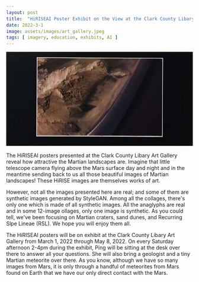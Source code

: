 ```yaml
---
layout: post
title:  "HiRISEAI Poster Exhibit on the View at the Clark County Libary Art Gallery"
date: 2022-3-1
image: assets/images/art_gallery.jpeg
tags: [ imagery, education, exhibits, AI ]
---
```



<img src="/assets/images/exhibit_rsl.jpg" class="img-fluid" alt="RSL on Mars" />  
  

The HiRISEAI posters presented at the Clark County Libary Art Gallery reveal how attractive the Martian landscapes are. Imagine that little telescope camera flying above the Mars surface day and night and in the meantime sending back to us all those beautiful images of Martian landscapes! These HiRISE images are themselves works of art.

However, not all the images presented here are real; and some of them are synthetic images generated by StyleGAN. Among all the collages, there's only one which is made of all synthetic images. All the anaglyphs are real and in some 12-image ollages, only one image is synthetic. As you could tell, we've been focusing on Martian craters, sand dunes, and Recurring Slpe Lineae (RSL). We hope you will enjoy them all.

The HiRISEAI posters will be on exhibit at the Clark County Libary Art Gallery from March 1, 2022 through May 8, 2022. On every Saturday afternoon 2-4pm during the exhibit, Ping will be sitting at the desk over there to answer all your questions. She will also bring a geologist and a tiny Martian meteorite over there. As you know, although we have so many images from Mars, it is only through a handful of meteorites from Mars found on Earth that we have our only direct contact with the Mars.




